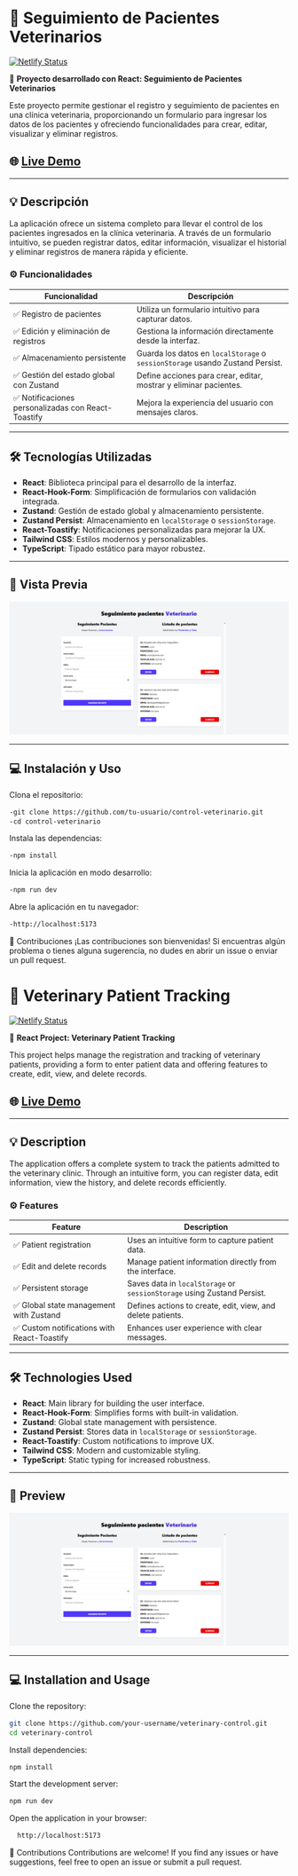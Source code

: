 # 🐾 Seguimiento de Pacientes Veterinarios

[![Netlify Status](https://api.netlify.com/api/v1/badges/7c42b52c-cb99-4a2a-a8eb-04c352e99dc4/deploy-status)](https://app.netlify.com/sites/control-veterinario2025/deploys)

🚀 **Proyecto desarrollado con React: Seguimiento de Pacientes Veterinarios**

Este proyecto permite gestionar el registro y seguimiento de pacientes en una clínica veterinaria, proporcionando un formulario para ingresar los datos de los pacientes y ofreciendo funcionalidades para crear, editar, visualizar y eliminar registros.

## 🌐 [Live Demo](https://control-veterinario2025.netlify.app/)

---

## 💡 Descripción

La aplicación ofrece un sistema completo para llevar el control de los pacientes ingresados en la clínica veterinaria. A través de un formulario intuitivo, se pueden registrar datos, editar información, visualizar el historial y eliminar registros de manera rápida y eficiente.

### ⚙️ Funcionalidades

| Funcionalidad                                      | Descripción                                               |
|----------------------------------------------------|-----------------------------------------------------------|
| ✅ Registro de pacientes                            | Utiliza un formulario intuitivo para capturar datos.       |
| ✅ Edición y eliminación de registros                | Gestiona la información directamente desde la interfaz.    |
| ✅ Almacenamiento persistente                        | Guarda los datos en `localStorage` o `sessionStorage` usando Zustand Persist. |
| ✅ Gestión del estado global con Zustand             | Define acciones para crear, editar, mostrar y eliminar pacientes. |
| ✅ Notificaciones personalizadas con React-Toastify | Mejora la experiencia del usuario con mensajes claros.     |

---

## 🛠️ Tecnologías Utilizadas

- **React**: Biblioteca principal para el desarrollo de la interfaz.
- **React-Hook-Form**: Simplificación de formularios con validación integrada.
- **Zustand**: Gestión de estado global y almacenamiento persistente.
- **Zustand Persist**: Almacenamiento en `localStorage` o `sessionStorage`.
- **React-Toastify**: Notificaciones personalizadas para mejorar la UX.
- **Tailwind CSS**: Estilos modernos y personalizables.
- **TypeScript**: Tipado estático para mayor robustez.

---

## 📸 Vista Previa

![Vista previa](./img-readme/veterinaria-preview.png)

---

## 💻 Instalación y Uso

Clona el repositorio:
   ```bash
   -git clone https://github.com/tu-usuario/control-veterinario.git
   -cd control-veterinario
   ```
Instala las dependencias:
   ```bash
   -npm install
   ```
Inicia la aplicación en modo desarrollo:
   ```bash
   -npm run dev
  ```
Abre la aplicación en tu navegador:
   ```bash
   -http://localhost:5173
  ```
🌟 Contribuciones
¡Las contribuciones son bienvenidas! Si encuentras algún problema o tienes alguna sugerencia, no dudes en abrir un issue o enviar un pull request.


# 🐾 Veterinary Patient Tracking

[![Netlify Status](https://api.netlify.com/api/v1/badges/7c42b52c-cb99-4a2a-a8eb-04c352e99dc4/deploy-status)](https://app.netlify.com/sites/control-veterinario2025/deploys)

🚀 **React Project: Veterinary Patient Tracking**

This project helps manage the registration and tracking of veterinary patients, providing a form to enter patient data and offering features to create, edit, view, and delete records.

## 🌐 [Live Demo](https://control-veterinario2025.netlify.app/)

---

## 💡 Description

The application offers a complete system to track the patients admitted to the veterinary clinic. Through an intuitive form, you can register data, edit information, view the history, and delete records efficiently.

### ⚙️ Features

| Feature                                           | Description                                               |
|---------------------------------------------------|-----------------------------------------------------------|
| ✅ Patient registration                            | Uses an intuitive form to capture patient data.            |
| ✅ Edit and delete records                         | Manage patient information directly from the interface.    |
| ✅ Persistent storage                              | Saves data in `localStorage` or `sessionStorage` using Zustand Persist. |
| ✅ Global state management with Zustand             | Defines actions to create, edit, view, and delete patients. |
| ✅ Custom notifications with React-Toastify         | Enhances user experience with clear messages.              |

---

## 🛠️ Technologies Used

- **React**: Main library for building the user interface.
- **React-Hook-Form**: Simplifies forms with built-in validation.
- **Zustand**: Global state management with persistence.
- **Zustand Persist**: Stores data in `localStorage` or `sessionStorage`.
- **React-Toastify**: Custom notifications to improve UX.
- **Tailwind CSS**: Modern and customizable styling.
- **TypeScript**: Static typing for increased robustness.

---

## 📸 Preview

![Preview](./img-readme/veterinaria-preview.png)

---

## 💻 Installation and Usage

  Clone the repository:
   ```bash
   git clone https://github.com/your-username/veterinary-control.git
   cd veterinary-control
   ```
   Install dependencies:
   ```bash
   npm install
   ```
   Start the development server:
   ```bash
   npm run dev
   ```
   Open the application in your browser:
   ```bash
     http://localhost:5173
   ```

🌟 Contributions
Contributions are welcome! If you find any issues or have suggestions, feel free to open an issue or submit a pull request.
